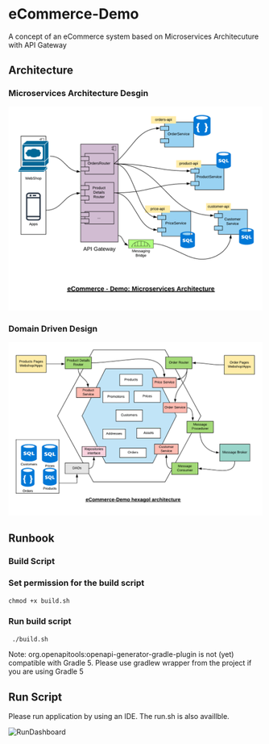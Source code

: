 # eCommerce-Demo

A concept of an eCommerce system based on Microservices Architecuture with API Gateway

## Architecture
### Microservices Architecture Desgin

![Service Commnuication](images/eCommerce-Services-Communication.png)

### Domain Driven Design 
![Hexagol](images/eCommerce-Hexagol-architecture.png)

## Runbook

### Build Script
### Set permission for the build script
 
```chmod +x build.sh```
 
### Run build script

``` ./build.sh```

Note:
org.openapitools:openapi-generator-gradle-plugin is not (yet) compatible with Gradle 5. Please use gradlew wrapper from the project if you are using Gradle 5 
 
 ## Run Script
Please run application by using an IDE.
The run.sh is also availlble.

![RunDashboard](images/RunDashboard.png)
